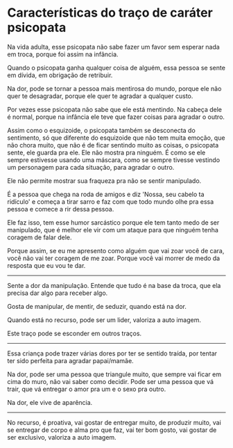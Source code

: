 # Características do traço de caráter psicopata

Na vida adulta, esse psicopata não sabe fazer um favor sem esperar nada em troca, porque foi assim na infância.

Quando o psicopata ganha qualquer coisa de alguém, essa pessoa se sente em dívida, em obrigação de retribuir.

Na dor, pode se tornar a pessoa mais mentirosa do mundo, porque ele não quer te desagradar, porque ele quer te agradar a qualquer custo.

Por vezes esse psicopata não sabe que ele está mentindo. Na cabeça dele é normal, porque na infância ele teve que fazer coisas para agradar o outro.

Assim como o esquizoide, o psicopata também se desconecta do sentimento, só que diferente do esquizoide que não tem muita emoção, que não chora muito, que não é de ficar sentindo muito as coisas, o psicopata sente, ele guarda pra ele. Ele não mostra pra ninguém. É como se ele sempre estivesse usando uma máscara, como se sempre tivesse vestindo um personagem para cada situação, para agradar o outro.

Ele não permite mostrar sua fraqueza pra não se sentir manipulado.

É a pessoa que chega na roda de amigos e diz 'Nossa, seu cabelo ta ridículo' e começa a tirar sarro e faz com que todo mundo olhe pra essa pessoa e comece a rir dessa pessoa.

Ele faz isso, tem esse humor sarcástico porque ele tem tanto medo de ser manipulado, que é melhor ele vir com um ataque para que ninguém tenha coragem de falar dele.

Porque assim, se eu me apresento como alguém que vai zoar você de cara, você não vai ter coragem de me zoar. Porque você vai morrer de medo da resposta que eu vou te dar.

---

Sente a dor da manipulação. Entende que tudo é na base da troca, que ela precisa dar algo para receber algo. 

Gosta de manipular, de mentir, de seduzir, quando está na dor.

Quando está no recurso, pode ser um lider, valoriza a auto imagem.

Este traço pode se esconder em outros traços.


---


Essa criança pode trazer várias dores por ter se sentido traída, por tentar ter sido perfeita para agradar papai/mamãe.

Na dor, pode ser uma pessoa que triangule muito, que sempre vai ficar em cima do muro, não vai saber como decidir. Pode ser uma pessoa que vá trair, que vá entregar o amor pra um e o sexo pra outro.

Na dor, ele vive de aparência.

---

No recurso, é proativa, vai gostar de entregar muito, de produzir muito, vai se entregar de corpo e alma pro que faz, vai ter bom gosto, vai gostar de ser exclusivo, valoriza a auto imagem.

